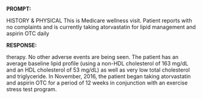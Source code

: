 **PROMPT:**

HISTORY & PHYSICAL This is Medicare wellness visit. Patient reports with no complaints and is currently taking atorvastatin for lipid management and aspirin OTC daily

**RESPONSE:**

  therapy. No other adverse events are being seen.  The patient has an average baseline lipid profile (using a non-HDL cholesterol of 163 mg/dL and an HDL cholesterol of 53 mg/dL) as well as very low total cholesterol and triglyceride.  In November, 2016, the patient began taking atorvastatin and aspirin OTC for a period of 12 weeks in conjunction with an exercise stress test program.
